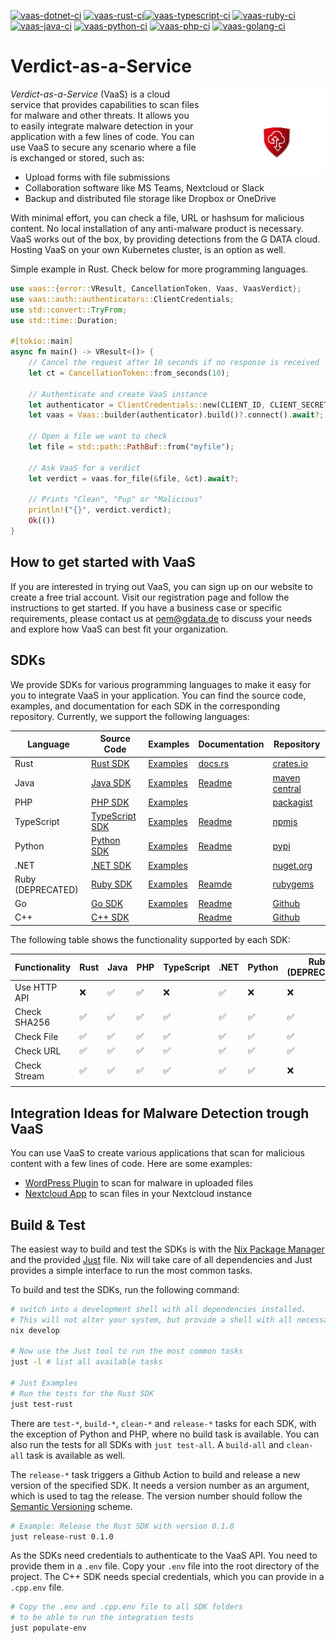 [![vaas-dotnet-ci](https://github.com/GDATASoftwareAG/vaas/actions/workflows/ci-dotnet.yaml/badge.svg)](https://github.com/GDATASoftwareAG/vaas/actions/workflows/ci-dotnet.yaml)
[![vaas-rust-ci](https://github.com/GDATASoftwareAG/vaas/actions/workflows/ci-rust.yaml/badge.svg)](https://github.com/GDATASoftwareAG/vaas/actions/workflows/ci-rust.yaml)[![vaas-typescript-ci](https://github.com/GDATASoftwareAG/vaas/actions/workflows/ci-typescript.yaml/badge.svg)](https://github.com/GDATASoftwareAG/vaas/actions/workflows/ci-typescript.yaml)
[![vaas-ruby-ci](https://github.com/GDATASoftwareAG/vaas/actions/workflows/ci-ruby.yaml/badge.svg)](https://github.com/GDATASoftwareAG/vaas/actions/workflows/ci-ruby.yaml)
[![vaas-java-ci](https://github.com/GDATASoftwareAG/vaas/actions/workflows/ci-java.yaml/badge.svg)](https://github.com/GDATASoftwareAG/vaas/actions/workflows/ci-java.yaml)
[![vaas-python-ci](https://github.com/GDATASoftwareAG/vaas/actions/workflows/ci-python.yaml/badge.svg)](https://github.com/GDATASoftwareAG/vaas/actions/workflows/ci-python.yaml)
[![vaas-php-ci](https://github.com/GDATASoftwareAG/vaas/actions/workflows/ci-php.yaml/badge.svg)](https://github.com/GDATASoftwareAG/vaas/actions/workflows/ci-php.yaml)
[![vaas-golang-ci](https://github.com/GDATASoftwareAG/vaas/actions/workflows/ci-golang.yaml/badge.svg)](https://github.com/GDATASoftwareAG/vaas/actions/workflows/ci-golang.yaml)

# Verdict-as-a-Service

<img align="right" src="assets/G_DATA_VAAS_Logo_R.png" alt="G DATA VaaS logo" style="width:40%">

*Verdict-as-a-Service* (VaaS) is a cloud service that provides capabilities to scan files for malware and other threats. It allows you to easily integrate malware detection in your application with a few lines of code. You can use VaaS to secure any scenario where a file is exchanged or stored, such as:

- Upload forms with file submissions
- Collaboration software like MS Teams, Nextcloud or Slack
- Backup and distributed file storage like Dropbox or OneDrive

With minimal effort, you can check a file, URL or hashsum for malicious content. No local installation of any anti-malware product is necessary. VaaS works out of the box, by providing detections from the G DATA cloud. Hosting VaaS on your own Kubernetes cluster, is an option as well.

Simple example in Rust. Check below for more programming languages.

```rust
use vaas::{error::VResult, CancellationToken, Vaas, VaasVerdict};
use vaas::auth::authenticators::ClientCredentials;
use std::convert::TryFrom;
use std::time::Duration;

#[tokio::main]
async fn main() -> VResult<()> {
    // Cancel the request after 10 seconds if no response is received
    let ct = CancellationToken::from_seconds(10);

    // Authenticate and create VaaS instance
    let authenticator = ClientCredentials::new(CLIENT_ID, CLIENT_SECRET);
    let vaas = Vaas::builder(authenticator).build()?.connect().await?;

    // Open a file we want to check
    let file = std::path::PathBuf::from("myfile");

    // Ask VaaS for a verdict
    let verdict = vaas.for_file(&file, &ct).await?;

    // Prints "Clean", "Pup" or "Malicious"
    println!("{}", verdict.verdict);
    Ok(())
}
```

## How to get started with VaaS
If you are interested in trying out VaaS, you can sign up on our website to create a free trial account. Visit our registration page and follow the instructions to get started. If you have a business case or specific requirements, please contact us at oem@gdata.de to discuss your needs and explore how VaaS can best fit your organization.

## SDKs
We provide SDKs for various programming languages to make it easy for you to integrate VaaS in your application. You can find the source code, examples, and documentation for each SDK in the corresponding repository. Currently, we support the following languages:

|Language|Source Code|Examples|Documentation|Repository|
|--------|-----------|--------|-------------|----------|
|Rust|[Rust SDK](./rust/)| [Examples](./rust/examples)| [docs.rs](https://docs.rs/vaas/latest/vaas/) | [crates.io](https://crates.io/crates/vaas) | 
|Java|[Java SDK](./java/)|[Examples](./java/examples)| [Readme](https://github.com/GDATASoftwareAG/vaas/blob/main/java/Readme.md) | [maven central](https://mvnrepository.com/artifact/de.gdata/vaas)|
|PHP|[PHP SDK](./php/)|[Examples](./php/examples)||[packagist](https://packagist.org/packages/gdata/vaas)|
|TypeScript|[TypeScript SDK](./typescript/)|[Examples](./typescript/examples)|[Readme](https://github.com/GDATASoftwareAG/vaas/blob/main/typescript/Readme.md)|[npmjs](https://www.npmjs.com/package/gdata-vaas)
|Python|[Python SDK](./python/)|[Examples](./python/examples)|[Readme](https://github.com/GDATASoftwareAG/vaas/blob/main/python/README.md)|[pypi](https://pypi.org/project/gdata-vaas/)|
|.NET|[.NET SDK](./dotnet/)|[Examples](./dotnet/examples)||[nuget.org](https://www.nuget.org/packages/GDataCyberDefense.Vaas)|
|Ruby (DEPRECATED)|[Ruby SDK](./ruby/)|[Examples](./ruby/examples)|[Reamde](https://github.com/GDATASoftwareAG/vaas/blob/main/ruby/README.md)|[rubygems](https://rubygems.org/gems/vaas)|
|Go|[Go SDK](./golang/vaas/)|[Examples](./golang/examples)|[Readme](https://github.com/GDATASoftwareAG/vaas/blob/main/golang/vaas/README.md)|[Github](https://github.com/GDATASoftwareAG/vaas/tree/main/golang/vaas)|
|C++|[C++ SDK](./cpp/)||[Readme](https://github.com/GDATASoftwareAG/vaas/blob/main/cpp/README.md)|[Github](https://github.com/GDATASoftwareAG/vaas/tree/main/cpp)|

The following table shows the functionality supported by each SDK:

|Functionality|Rust|Java|PHP|TypeScript|.NET|Python|Ruby (DEPRECATED)|Golang|C++|
|---|---|---|---|---|---|---|---|---|---|
|Use HTTP API|&#10060;|&#9989;|&#9989;|&#10060;|&#9989;|&#10060;|&#10060;|&#9989;|&#10060;|
|Check SHA256|&#9989;|&#9989;|&#9989;|&#9989;|&#9989;|&#9989;|&#9989;|&#9989;|&#9989;|
|Check File|&#9989;|&#9989;|&#9989;|&#9989;|&#9989;|&#9989;|&#9989;|&#9989;|&#9989;|
|Check URL|&#9989;|&#9989;|&#9989;|&#9989;|&#9989;|&#9989;|&#9989;|&#9989;|&#10060;|
|Check Stream|&#9989;|&#9989;|&#9989;|&#9989;|&#9989;|&#9989;|&#10060;|&#9989;|&#9989;|
||


## Integration Ideas for Malware Detection trough VaaS
You can use VaaS to create various applications that scan for malicious content with a few lines of code. Here are some examples:

- [WordPress Plugin](https://wordpress.org/plugins/gdata-antivirus/) to scan for malware in uploaded files
- [Nextcloud App](https://apps.nextcloud.com/apps/gdatavaas) to scan files in your Nextcloud instance

## Build & Test

The easiest way to build and test the SDKs is with the [Nix Package Manager](https://nixos.org/download/#download-nix) and the provided [Just](https://github.com/casey/just) file. Nix will take care of all dependencies and Just provides a simple interface to run the most common tasks.

To build and test the SDKs, run the following command:

```bash
# switch into a development shell with all dependencies installed.
# This will not alter your system, but provide a shell with all necessary tools.
nix develop

# Now use the Just tool to run the most common tasks
just -l # list all available tasks

# Just Examples
# Run the tests for the Rust SDK
just test-rust
```

There are `test-*`, `build-*`, `clean-*` and `release-*` tasks for each SDK, with the exception of Python and PHP, where no build task is available. You can also run the tests for all SDKs with `just test-all`. A `build-all` and `clean-all` task is available as well.

The `release-*` task triggers a Github Action to build and release a new version of the specified SDK. It needs a version number as an argument, which is used to tag the release. The version number should follow the [Semantic Versioning](https://semver.org/) scheme.

```bash
# Example: Release the Rust SDK with version 0.1.0
just release-rust 0.1.0
```

As the SDKs need credentials to authenticate to the VaaS API. You need to provide them in a `.env` file. Copy your `.env` file into the root directory of the project. The C++ SDK needs special credentials, which you can provide in a `.cpp.env` file.

```bash
# Copy the .env and .cpp.env file to all SDK folders
# to be able to run the integration tests
just populate-env

